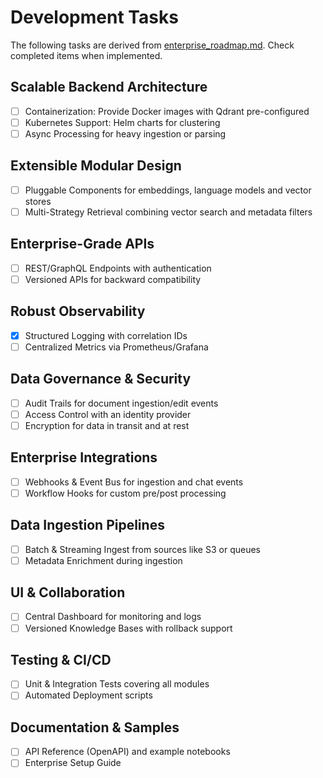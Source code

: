 # Development Tasks

The following tasks are derived from [enterprise_roadmap.md](enterprise_roadmap.md).
Check completed items when implemented.

## Scalable Backend Architecture
- [ ] Containerization: Provide Docker images with Qdrant pre-configured
- [ ] Kubernetes Support: Helm charts for clustering
- [ ] Async Processing for heavy ingestion or parsing

## Extensible Modular Design
- [ ] Pluggable Components for embeddings, language models and vector stores
- [ ] Multi-Strategy Retrieval combining vector search and metadata filters

## Enterprise-Grade APIs
- [ ] REST/GraphQL Endpoints with authentication
- [ ] Versioned APIs for backward compatibility

## Robust Observability
- [x] Structured Logging with correlation IDs
- [ ] Centralized Metrics via Prometheus/Grafana

## Data Governance & Security
- [ ] Audit Trails for document ingestion/edit events
- [ ] Access Control with an identity provider
- [ ] Encryption for data in transit and at rest

## Enterprise Integrations
- [ ] Webhooks & Event Bus for ingestion and chat events
- [ ] Workflow Hooks for custom pre/post processing

## Data Ingestion Pipelines
- [ ] Batch & Streaming Ingest from sources like S3 or queues
- [ ] Metadata Enrichment during ingestion

## UI & Collaboration
- [ ] Central Dashboard for monitoring and logs
- [ ] Versioned Knowledge Bases with rollback support

## Testing & CI/CD
- [ ] Unit & Integration Tests covering all modules
- [ ] Automated Deployment scripts

## Documentation & Samples
- [ ] API Reference (OpenAPI) and example notebooks
- [ ] Enterprise Setup Guide
